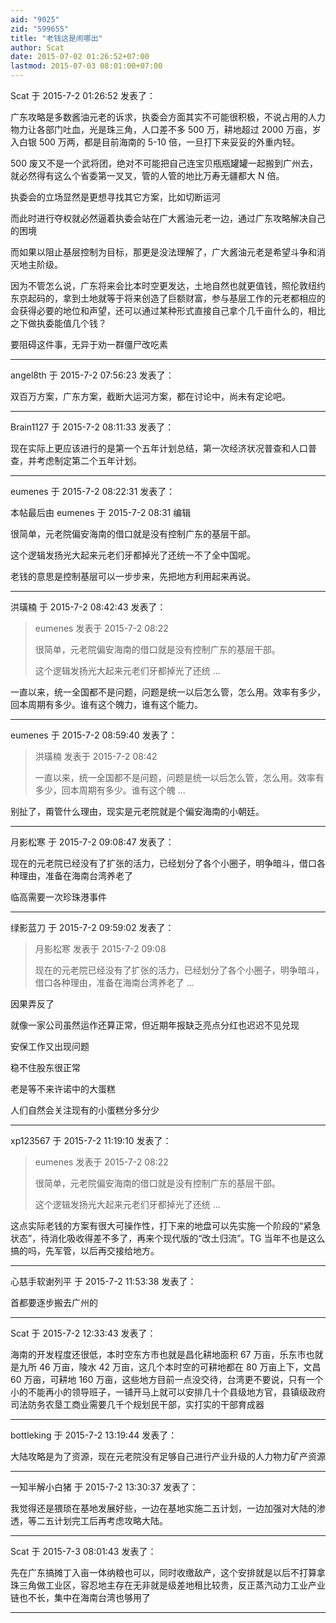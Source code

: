 ```yaml
---
aid: "9025"
zid: "599655"
title: "老钱这是闹哪出"
author: Scat
date: 2015-07-02 01:26:52+07:00
lastmod: 2015-07-03 08:01:00+07:00
---
```


Scat 于 2015-7-2 01:26:52 发表了：

广东攻略是多数酱油元老的诉求，执委会方面其实不可能很积极，不说占用的人力物力让各部门吐血，光是珠三角，人口差不多 500 万，耕地超过 2000 万亩，岁入白银 500 万两，都是目前海南的 5-10 倍，一旦打下来妥妥的外重内轻。

500 废又不是一个武将团，绝对不可能把自己连宝贝瓶瓶罐罐一起搬到广州去，就必然得有这么个省委第一叉叉，管的人管的地比万寿无疆都大 N 倍。

执委会的立场显然是更想寻找其它方案，比如切断运河

而此时进行夺权就必然逼着执委会站在广大酱油元老一边，通过广东攻略解决自己的困境

而如果以阻止基层控制为目标，那更是没法理解了，广大酱油元老是希望斗争和消灭地主阶级。

因为不管怎么说，广东将来会比本时空更发达，土地自然也就更值钱，照伦敦纽约东京起码的，拿到土地就等于将来创造了巨额财富，参与基层工作的元老都相应的会获得必要的地位和声望，还可以通过某种形式直接自己拿个几千亩什么的，相比之下做执委能值几个钱？

要阻碍这件事，无异于劝一群僵尸改吃素

---

angel8th 于 2015-7-2 07:56:23 发表了：

双百万方案，广东方案，截断大运河方案，都在讨论中，尚未有定论吧。

---

Brain1127 于 2015-7-2 08:11:33 发表了：

现在实际上更应该进行的是第一个五年计划总结，第一次经济状况普查和人口普查，并考虑制定第二个五年计划。

---

eumenes 于 2015-7-2 08:22:31 发表了：

本帖最后由 eumenes 于 2015-7-2 08:31 编辑

很简单，元老院偏安海南的借口就是没有控制广东的基层干部。

这个逻辑发扬光大起来元老们牙都掉光了还统一不了全中国呢。

老钱的意思是控制基层可以一步步来，先把地方利用起来再说。

---

洪璜楠 于 2015-7-2 08:42:43 发表了：

> eumenes 发表于 2015-7-2 08:22
>
> 很简单，元老院偏安海南的借口就是没有控制广东的基层干部。
>
> 这个逻辑发扬光大起来元老们牙都掉光了还统 ...

一直以来，统一全国都不是问题，问题是统一以后怎么管，怎么用。效率有多少，回本周期有多少。谁有这个魄力，谁有这个能力。

---

eumenes 于 2015-7-2 08:59:40 发表了：

> 洪璜楠 发表于 2015-7-2 08:42
>
> 一直以来，统一全国都不是问题，问题是统一以后怎么管，怎么用。效率有多少，回本周期有多少。谁有这个魄 ...

别扯了，甭管什么理由，现实是元老院就是个偏安海南的小朝廷。

---

月影松寒 于 2015-7-2 09:08:47 发表了：

现在的元老院已经没有了扩张的活力，已经划分了各个小圈子，明争暗斗，借口各种理由，准备在海南台湾养老了

临高需要一次珍珠港事件

---

绿影蓝刀 于 2015-7-2 09:59:02 发表了：

> 月影松寒 发表于 2015-7-2 09:08
>
> 现在的元老院已经没有了扩张的活力，已经划分了各个小圈子，明争暗斗，借口各种理由，准备在海南台湾养老了 ...

因果弄反了

就像一家公司虽然运作还算正常，但近期年报缺乏亮点分红也迟迟不见兑现

安保工作又出现问题

稳不住股东很正常

老是等不来许诺中的大蛋糕

人们自然会关注现有的小蛋糕分多分少

---

xp123567 于 2015-7-2 11:19:10 发表了：

> eumenes 发表于 2015-7-2 08:22
>
> 很简单，元老院偏安海南的借口就是没有控制广东的基层干部。
>
> 这个逻辑发扬光大起来元老们牙都掉光了还统 ...

这点实际老钱的方案有很大可操作性，打下来的地盘可以先实施一个阶段的“紧急状态”，待消化吸收得差不多了，再来个现代版的“改土归流”。TG 当年不也是这么搞的吗，先军管，以后再交接给地方。

---

心慈手软谢列平 于 2015-7-2 11:53:38 发表了：

首都要逐步搬去广州的

---

Scat 于 2015-7-2 12:33:43 发表了：

海南的开发程度还很低，本时空东方市也就是昌化耕地面积 67 万亩，乐东市也就是九所 46 万亩，陵水 42 万亩，这几个本时空的可耕地都在 80 万亩上下，文昌 60 万亩，可耕地 160 万亩，这些地方目前一点没交待，台湾更不要说，只有一个小的不能再小的领导班子，一铺开马上就可以安排几十个县级地方官，县镇级政府司法防务农垦工商业需要几千个规划民干部，实打实的干部育成器

---

bottleking 于 2015-7-2 13:19:44 发表了：

大陆攻略是为了资源，现在元老院没有足够自己进行产业升级的人力物力矿产资源

---

一知半解小白猪 于 2015-7-2 13:30:37 发表了：

我觉得还是猥琐在基地发展好些，一边在基地实施二五计划，一边加强对大陆的渗透，等二五计划完工后再考虑攻略大陆。

---

Scat 于 2015-7-3 08:01:43 发表了：

先在广东搞摊丁入亩一体纳粮也可以，同时收缴敌产，这个安排就是以后不打算拿珠三角做工业区，容忍地主存在无非就是级差地租比较贵，反正蒸汽动力工业产业链也不长，集中在海南台湾也够用了

---
